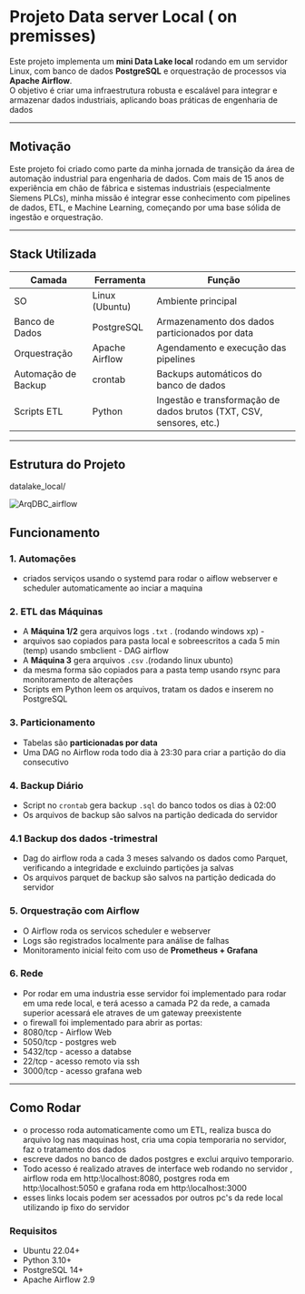 #  Projeto Data server Local ( on premisses)

Este projeto implementa um **mini Data Lake local** rodando em um servidor Linux, com banco de dados **PostgreSQL** e orquestração de processos via **Apache Airflow**.  
O objetivo é criar uma infraestrutura robusta e escalável para integrar e armazenar dados industriais, aplicando boas práticas de engenharia de dados

---

##  Motivação

Este projeto foi criado como parte da minha jornada de transição da área de automação industrial para engenharia de dados.
Com mais de 15 anos de experiência em chão de fábrica e sistemas industriais (especialmente Siemens PLCs), 
minha missão é integrar esse conhecimento com pipelines de dados, ETL, e Machine Learning, começando por uma base sólida de ingestão e orquestração.

---

##  Stack Utilizada

| Camada               | Ferramenta        | Função                                                                 |
|----------------------|-------------------|------------------------------------------------------------------------|
| SO                   | Linux (Ubuntu)    | Ambiente principal                                                     |
| Banco de Dados       | PostgreSQL        | Armazenamento dos dados particionados por data                        |
| Orquestração         | Apache Airflow    | Agendamento e execução das pipelines                                  |
| Automação de Backup  | crontab           | Backups automáticos do banco de dados                                  |
| Scripts ETL          | Python            | Ingestão e transformação de dados brutos (TXT, CSV, sensores, etc.)   |

---

##  Estrutura do Projeto

datalake_local/

![ArqDBC_airflow](https://github.com/user-attachments/assets/40c52b16-ab68-4e3f-bbf0-dbcaadb4347a)


##  Funcionamento

### 1. Automações
- criados serviços usando o systemd para rodar o aiflow webserver e scheduler automaticamente ao inciar a maquina

### 2. ETL das Máquinas

- A **Máquina 1/2** gera arquivos logs `.txt` . (rodando windows xp) - 
- arquivos sao copiados para pasta local e sobreescritos a cada 5 min (temp) usando smbclient - DAG airflow
- A **Máquina 3** gera arquivos `.csv` .(rodando linux ubunto)
- da mesma forma são copiados para a pasta temp usando rsync para monitoramento de alterações
- Scripts em Python leem os arquivos, tratam os dados e inserem no PostgreSQL

### 3. Particionamento

- Tabelas são **particionadas por data**
- Uma DAG no Airflow roda todo dia à 23:30 para criar a partição do dia consecutivo

### 4. Backup Diário

- Script no `crontab` gera backup `.sql` do banco todos os dias à 02:00
- Os arquivos de backup são salvos na partição dedicada do servidor

### 4.1 Backup dos dados -trimestral

- Dag do airflow roda a cada 3 meses salvando os dados como Parquet, verificando a integridade e excluindo partições ja salvas
- Os arquivos parquet de backup são salvos na partição dedicada do servidor


### 5. Orquestração com Airflow

- O Airflow roda os servicos scheduler e webserver 
- Logs são registrados localmente para análise de falhas
- Monitoramento inicial feito com uso de **Prometheus + Grafana**


### 6. Rede

- Por rodar em uma industria esse servidor foi implementado para rodar em uma rede local, e terá acesso a camada P2 da rede, a camada superior acessará ele atraves de um gateway preexistente
- o firewall foi implementado para abrir as portas:
- 8080/tcp - Airflow Web
- 5050/tcp - postgres web
- 5432/tcp - acesso a databse
- 22/tcp - acesso remoto via ssh
- 3000/tcp - acesso grafana web
---

##  Como Rodar
- o processo roda automaticamente como um ETL, realiza busca do arquivo log nas maquinas host, cria uma copia temporaria no servidor, faz o tratamento dos dados
- escreve dados no banco de dados postgres e exclui arquivo temporario.
- Todo acesso é realizado atraves de interface web rodando no servidor , airflow roda em http:\\localhost:8080, postgres roda em http:\\localhost:5050 e grafana roda em http:\\localhost:3000
- esses links locais podem ser acessados por outros pc's da rede local utilizando ip fixo do servidor 

### Requisitos

- Ubuntu 22.04+
- Python 3.10+
- PostgreSQL 14+
- Apache Airflow 2.9 

